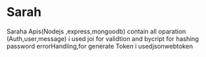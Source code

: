 # Sarah
Saraha Apis(Nodejs ,express,mongoodb) contain  all oparation (Auth,user,message) i used joi for validtion and bycript for hashing password  errorHandling,for generate Token i usedjsonwebtoken 

